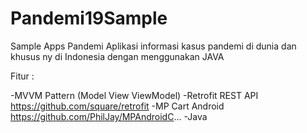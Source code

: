 # Pandemi19Sample
Sample Apps Pandemi
Aplikasi informasi kasus pandemi di dunia dan khusus ny di Indonesia dengan menggunakan JAVA

Fitur :

-MVVM Pattern (Model View ViewModel)
-Retrofit REST API https://github.com/square/retrofit
-MP Cart Android https://github.com/PhilJay/MPAndroidC...
-Java
